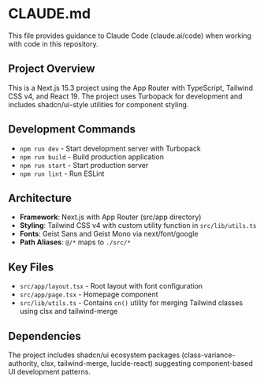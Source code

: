 # CLAUDE.md

This file provides guidance to Claude Code (claude.ai/code) when working with code in this repository.

## Project Overview

This is a Next.js 15.3 project using the App Router with TypeScript, Tailwind CSS v4, and React 19. The project uses Turbopack for development and includes shadcn/ui-style utilities for component styling.

## Development Commands

- `npm run dev` - Start development server with Turbopack
- `npm run build` - Build production application  
- `npm run start` - Start production server
- `npm run lint` - Run ESLint

## Architecture

- **Framework**: Next.js with App Router (src/app directory)
- **Styling**: Tailwind CSS v4 with custom utility function in `src/lib/utils.ts`
- **Fonts**: Geist Sans and Geist Mono via next/font/google
- **Path Aliases**: `@/*` maps to `./src/*`

## Key Files

- `src/app/layout.tsx` - Root layout with font configuration
- `src/app/page.tsx` - Homepage component
- `src/lib/utils.ts` - Contains `cn()` utility for merging Tailwind classes using clsx and tailwind-merge

## Dependencies

The project includes shadcn/ui ecosystem packages (class-variance-authority, clsx, tailwind-merge, lucide-react) suggesting component-based UI development patterns.